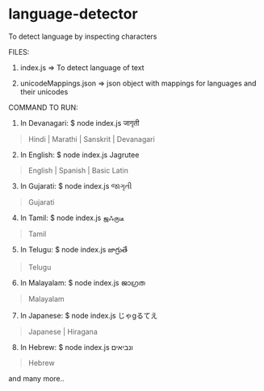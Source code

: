 ﻿# language-detector
To detect language by inspecting characters

FILES:

1. index.js
   => To detect language of text

2. unicodeMappings.json
   => json object with mappings for languages and their unicodes

COMMAND TO RUN:

1. In Devanagari:
$ node index.js जागृती
> Hindi | Marathi | Sanskrit | Devanagari

2. In English:
$ node index.js Jagrutee
> English | Spanish | Basic Latin

3. In Gujarati:
$ node index.js જાગૃતી
> Gujarati

4. In Tamil:
$ node index.js ஜஃருடீ
> Tamil

5. In Telugu:
$ node index.js జాగ్రుతే
> Telugu

6. In Malayalam:
$ node index.js ജാഗ്രത
> Malayalam

7. In Japanese:
$ node index.js じゃgるてえ
> Japanese | Hiragana

8. In Hebrew:
$ node index.js ונביאים 
> Hebrew

and many more..
